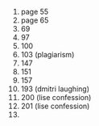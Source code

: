 1. page 55
2. page 65
3. 69
4. 97
5. 100
6. 103 (plagiarism)
7. 147
8. 151
9. 157
10. 193 (dmitri laughing)
11. 200 (lise confession)
12. 201 (lise confession)
13. 